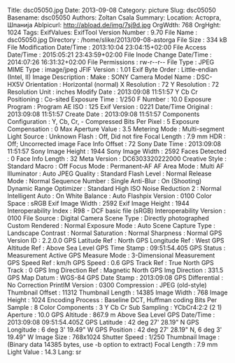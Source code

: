 Title: dsc05050.jpg
Date: 2013-09-08
Category: picture
Slug: dsc05050
Basename: dsc05050
Authors: Zoltan Csala
Summary:
Location: Асторга, Шпанија
Ablpicurl: http://abload.de/img/7sj9d.jpg
OrgWdth: 768
OrgHght: 1024
Tags:
ExifValues: ExifTool Version Number : 9.70
            File Name : dsc05050.jpg
            Directory : /home/slike/2013/09-08-astorga
            File Size : 334 kB
            File Modification Date/Time : 2013:10:04 23:04:15+02:00
            File Access Date/Time : 2015:05:21 23:43:59+02:00
            File Inode Change Date/Time : 2014:07:26 16:31:32+02:00
            File Permissions : rw-r--r--
            File Type : JPEG
            MIME Type : image/jpeg
            JFIF Version : 1.01
            Exif Byte Order : Little-endian (Intel, II)
            Image Description :
            Make : SONY
            Camera Model Name : DSC-HX5V
            Orientation : Horizontal (normal)
            X Resolution : 72
            Y Resolution : 72
            Resolution Unit : inches
            Modify Date : 2013:09:08 11:51:57
            Y Cb Cr Positioning : Co-sited
            Exposure Time : 1/250
            F Number : 10.0
            Exposure Program : Program AE
            ISO : 125
            Exif Version : 0221
            Date/Time Original : 2013:09:08 11:51:57
            Create Date : 2013:09:08 11:51:57
            Components Configuration : Y, Cb, Cr, -
            Compressed Bits Per Pixel : 5
            Exposure Compensation : 0
            Max Aperture Value : 3.5
            Metering Mode : Multi-segment
            Light Source : Unknown
            Flash : Off, Did not fire
            Focal Length : 7.9 mm
            HDR : Off; Uncorrected image
            Face Info Offset : 72
            Sony Date Time : 2013:09:08 11:51:57
            Sony Image Height : 1944
            Sony Image Width : 2592
            Faces Detected : 0
            Face Info Length : 32
            Meta Version : DC6303320222000
            Creative Style : Standard
            Macro : Off
            Focus Mode : Permanent-AF
            AF Area Mode : Multi
            AF Illuminator : Auto
            JPEG Quality : Standard
            Flash Level : Normal
            Release Mode : Normal
            Sequence Number : Single
            Anti-Blur : On (Shooting)
            Dynamic Range Optimizer : Standard
            High ISO Noise Reduction 2 : Normal
            Intelligent Auto : On
            White Balance : Auto
            Flashpix Version : 0100
            Color Space : sRGB
            Exif Image Width : 2592
            Exif Image Height : 1944
            Interoperability Index : R98 - DCF basic file (sRGB)
            Interoperability Version : 0100
            File Source : Digital Camera
            Scene Type : Directly photographed
            Custom Rendered : Normal
            Exposure Mode : Auto
            Scene Capture Type : Landscape
            Contrast : Normal
            Saturation : Normal
            Sharpness : Normal
            GPS Version ID : 2.2.0.0
            GPS Latitude Ref : North
            GPS Longitude Ref : West
            GPS Altitude Ref : Above Sea Level
            GPS Time Stamp : 09:51:54.405
            GPS Status : Measurement Active
            GPS Measure Mode : 3-Dimensional Measurement
            GPS Speed Ref : km/h
            GPS Speed : 0.6
            GPS Track Ref : True North
            GPS Track : 0
            GPS Img Direction Ref : Magnetic North
            GPS Img Direction : 331.5
            GPS Map Datum : WGS-84
            GPS Date Stamp : 2013:09:08
            GPS Differential : No Correction
            PrintIM Version : 0300
            Compression : JPEG (old-style)
            Thumbnail Offset : 11312
            Thumbnail Length : 14385
            Image Width : 768
            Image Height : 1024
            Encoding Process : Baseline DCT, Huffman coding
            Bits Per Sample : 8
            Color Components : 3
            Y Cb Cr Sub Sampling : YCbCr4:2:2 (2 1)
            Aperture : 10.0
            GPS Altitude : 867.9 m Above Sea Level
            GPS Date/Time : 2013:09:08 09:51:54.405Z
            GPS Latitude : 42 deg 27' 28.19" N
            GPS Longitude : 6 deg 3' 19.49" W
            GPS Position : 42 deg 27' 28.19" N, 6 deg 3' 19.49" W
            Image Size : 768x1024
            Shutter Speed : 1/250
            Thumbnail Image : (Binary data 14385 bytes, use -b option to extract)
            Focal Length : 7.9 mm
            Light Value : 14.3
Lang: sr

